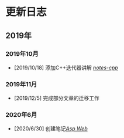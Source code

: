# 更新日志

## 2019年

### 2019年10月

- [2019/10/18] 添加C++迭代器讲解 [*notes-cpp*](notes/cpp.md)

### 2019年11月

- [2019/12/5] 完成部分文章的迁移工作

### 2020年6月

- [2020/6/30] 创建笔记[*Asp Web*](notes/asp-web.md)